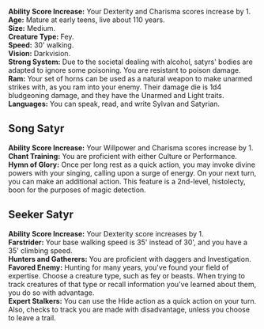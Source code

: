 **Ability Score Increase:** Your Dexterity and Charisma scores increase by 1.  
**Age:** Mature at early teens, live about 110 years.  
**Size:** Medium.  
**Creature Type:** Fey.  
**Speed:** 30' walking.  
**Vision:** Darkvision.  
**Strong System:** Due to the societal dealing with alcohol, satyrs' bodies are adapted to ignore some poisoning. You are resistant to poison damage.  
**Ram:** Your set of horns can be used as a natural weapon to make unarmed strikes with, as you ram into your enemy. Their damage die is 1d4 bludgeoning damage, and they have the Unarmed and Light traits.  
**Languages:** You can speak, read, and write Sylvan and Satyrian.
 
## Song Satyr
 
**Ability Score Increase:** Your Willpower and Charisma scores increase by 1.  
**Chant Training:** You are proficient with either Culture or Performance.  
**Hymn of Glory:** Once per long rest as a quick action, you may invoke divine powers with your singing, calling upon a surge of energy. On your next turn, you can make an additional action. This feature is a 2nd-level, histolecty, boon for the purposes of magic detection.
 
## Seeker Satyr
 
**Ability Score Increase:** Your Dexterity score increases by 1.  
**Farstrider:** Your base walking speed is 35' instead of 30', and you have a 35' climbing speed.  
**Hunters and Gatherers:** You are proficient with daggers and Investigation.  
**Favored Enemy:** Hunting for many years, you've found your field of expertise. Choose a creature type, such as fey or beasts. When trying to track creatures of that type or recall information you've learned about them, you do so with advantage.  
**Expert Stalkers:** You can use the Hide action as a quick action on your turn. Also, checks to track you are made with disadvantage, unless you choose to leave a trail.